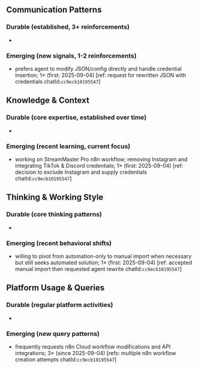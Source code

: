## Communication Patterns
### Durable (established, 3+ reinforcements)
-
### Emerging (new signals, 1-2 reinforcements)
- prefers agent to modify JSON/config directly and handle credential insertion; 1× (first: 2025-09-04) [ref: request for rewritten JSON with credentials chatId:`cc9ecb10195547`]

## Knowledge & Context
### Durable (core expertise, established over time)
-
### Emerging (recent learning, current focus)
- working on StreamMaster Pro n8n workflow; removing Instagram and integrating TikTok & Discord credentials; 1× (first: 2025-09-04) [ref: decision to exclude Instagram and supply credentials chatId:`cc9ecb10195547`]

## Thinking & Working Style
### Durable (core thinking patterns)
-
### Emerging (recent behavioral shifts)
- willing to pivot from automation-only to manual import when necessary but still seeks automated solution; 1× (first: 2025-09-04) [ref: accepted manual import then requested agent rewrite chatId:`cc9ecb10195547`]

## Platform Usage & Queries
### Durable (regular platform activities)
-
### Emerging (new query patterns)
- frequently requests n8n Cloud workflow modifications and API integrations; 3× (since 2025-09-04) [refs: multiple n8n workflow creation attempts chatId:`cc9ecb10195547`]